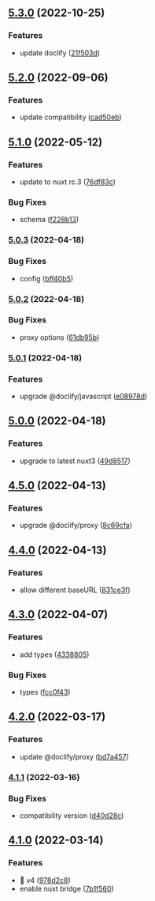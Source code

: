 ## [5.3.0](https://github.com/doclify/doclify-nuxt/compare/v5.2.0...v5.3.0) (2022-10-25)


### Features

* update doclify ([21f503d](https://github.com/doclify/doclify-nuxt/commit/21f503d85adc1d32de71b60d6342029f392187f9))

## [5.2.0](https://github.com/doclify/doclify-nuxt/compare/v5.1.0...v5.2.0) (2022-09-06)


### Features

* update compatibility ([cad50eb](https://github.com/doclify/doclify-nuxt/commit/cad50ebfb1f0f056134489c6e5fb9eb64cf3c6aa))

## [5.1.0](https://github.com/doclify/doclify-nuxt/compare/v5.0.3...v5.1.0) (2022-05-12)


### Features

* update to nuxt rc.3 ([76df83c](https://github.com/doclify/doclify-nuxt/commit/76df83c36771f5ad77dc1e40f9e04c84738beb08))


### Bug Fixes

* schema ([f228b13](https://github.com/doclify/doclify-nuxt/commit/f228b13b1d42630cf0ed563455c56705f4ab1d60))

### [5.0.3](https://github.com/doclify/doclify-nuxt/compare/v5.0.2...v5.0.3) (2022-04-18)


### Bug Fixes

* config ([bff40b5](https://github.com/doclify/doclify-nuxt/commit/bff40b5eb73f06b9832d6cbc499f242553590a45))

### [5.0.2](https://github.com/doclify/doclify-nuxt/compare/v5.0.1...v5.0.2) (2022-04-18)


### Bug Fixes

* proxy options ([61db95b](https://github.com/doclify/doclify-nuxt/commit/61db95bbb24474795e77047d2195ad79b5ca1ab5))

### [5.0.1](https://github.com/doclify/doclify-nuxt/compare/v5.0.0...v5.0.1) (2022-04-18)


### Features

* upgrade @doclify/javascript ([e08978d](https://github.com/doclify/doclify-nuxt/commit/e08978d627c890ce51c6b193c0a71f4758cda393))

## [5.0.0](https://github.com/doclify/doclify-nuxt/compare/v4.5.0...v5.0.0) (2022-04-18)


### Features

* upgrade to latest nuxt3 ([49d8517](https://github.com/doclify/doclify-nuxt/commit/49d85171b5cf0d1bb351126950999fbaac8ed255))

## [4.5.0](https://github.com/doclify/doclify-nuxt/compare/v4.4.0...v4.5.0) (2022-04-13)


### Features

* upgrade @doclify/proxy ([8c69cfa](https://github.com/doclify/doclify-nuxt/commit/8c69cfa359f18727ab508ac9a500b18b9eaac7c4))

## [4.4.0](https://github.com/doclify/doclify-nuxt/compare/v4.3.0...v4.4.0) (2022-04-13)


### Features

* allow different baseURL ([831ce3f](https://github.com/doclify/doclify-nuxt/commit/831ce3fb6596f176458f47fbb9120bc5c2054dfd))

## [4.3.0](https://github.com/doclify/doclify-nuxt/compare/v4.2.0...v4.3.0) (2022-04-07)


### Features

* add types ([4338805](https://github.com/doclify/doclify-nuxt/commit/4338805a94b97d0950ea9a8975f57a25f08b8fcd))


### Bug Fixes

* types ([fcc0f43](https://github.com/doclify/doclify-nuxt/commit/fcc0f43edd3df967b3dcee3cbc0538d6e23af82e))

## [4.2.0](https://github.com/doclify/doclify-nuxt/compare/v4.1.1...v4.2.0) (2022-03-17)


### Features

* update @doclify/proxy ([bd7a457](https://github.com/doclify/doclify-nuxt/commit/bd7a4576b684a644408c48f64d0e53d6ea4523b4))

### [4.1.1](https://github.com/doclify/doclify-nuxt/compare/v4.1.0...v4.1.1) (2022-03-16)


### Bug Fixes

* compatibility version ([d40d28c](https://github.com/doclify/doclify-nuxt/commit/d40d28c185e153b867574edb89052866ad0751e9))

## [4.1.0](https://github.com/doclify/doclify-nuxt/compare/v2.0.2...v4.1.0) (2022-03-14)


### Features

* :tada: v4 ([978d2c8](https://github.com/doclify/doclify-nuxt/commit/978d2c8c9d9913f5c0dbc4ca1bcd5e6b03630775))
* enable nuxt bridge ([7b1f560](https://github.com/doclify/doclify-nuxt/commit/7b1f560d2eb28253bed9ffb65fa6d2f0107aa93b))

